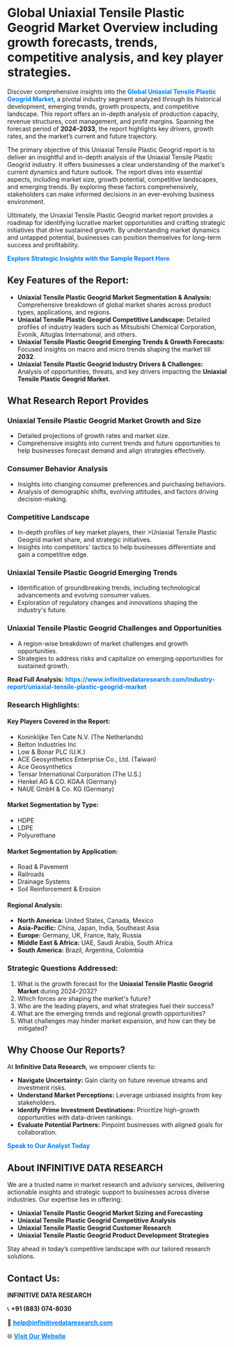 <h1>Global Uniaxial Tensile Plastic Geogrid Market Overview including growth forecasts, trends, competitive analysis, and key player strategies.</h1>
<p>
Discover comprehensive insights into the 
<a href="https://www.infinitivedataresearch.com/industry-report/uniaxial-tensile-plastic-geogrid-market" rel="dofollow" style="color: #007BFF; text-decoration: none;"><strong>Global Uniaxial Tensile Plastic Geogrid Market</strong></a>, a pivotal industry segment analyzed through its historical development, emerging trends, growth prospects, and competitive landscape. This report offers an in-depth analysis of production capacity, revenue structures, cost management, and profit margins. Spanning the forecast period of <strong>2024–2033</strong>, the report highlights key drivers, growth rates, and the market’s current and future trajectory.
</p>
<p>
The primary objective of this Uniaxial Tensile Plastic Geogrid report is to deliver an insightful and in-depth analysis of the Uniaxial Tensile Plastic Geogrid industry. It offers businesses a clear understanding of the market's current dynamics and future outlook. The report dives into essential aspects, including market size, growth potential, competitive landscapes, and emerging trends. By exploring these factors comprehensively, stakeholders can make informed decisions in an ever-evolving business environment.
</p>
<p>
Ultimately, the Uniaxial Tensile Plastic Geogrid market report provides a roadmap for identifying lucrative market opportunities and crafting strategic initiatives that drive sustained growth. By understanding market dynamics and untapped potential, businesses can position themselves for long-term success and profitability.
</p>
<p>
<a href="https://www.infinitivedataresearch.com/request-sample/reportId=105570" style="color: #007BFF; text-decoration: none;"><strong>Explore Strategic Insights with the Sample Report Here</strong></a>
</p>

<h2>Key Features of the Report:</h2>
<ul>
<li><strong>Uniaxial Tensile Plastic Geogrid Market Segmentation & Analysis:</strong> Comprehensive breakdown of global market shares across product types, applications, and regions.</li>
<li><strong>Uniaxial Tensile Plastic Geogrid Competitive Landscape:</strong> Detailed profiles of industry leaders such as Mitsubishi Chemical Corporation, Evonik, Altuglas International, and others.</li>
<li><strong>Uniaxial Tensile Plastic Geogrid Emerging Trends & Growth Forecasts:</strong> Focused insights on macro and micro trends shaping the market till <strong>2032</strong>.</li>
<li><strong>Uniaxial Tensile Plastic Geogrid Industry Drivers & Challenges:</strong> Analysis of opportunities, threats, and key drivers impacting the <strong>Uniaxial Tensile Plastic Geogrid Market</strong>.</li>
</ul>

<h2>What Research Report Provides</h2>
<h3>Uniaxial Tensile Plastic Geogrid Market Growth and Size</h3>
<ul>
<li>Detailed projections of growth rates and market size.</li>
<li>Comprehensive insights into current trends and future opportunities to help businesses forecast demand and align strategies effectively.</li>
</ul>

<h3>Consumer Behavior Analysis</h3>
<ul>
<li>Insights into changing consumer preferences and purchasing behaviors.</li>
<li>Analysis of demographic shifts, evolving attitudes, and factors driving decision-making.</li>
</ul>

<h3>Competitive Landscape</h3>
<ul>
<li>In-depth profiles of key market players, their >Uniaxial Tensile Plastic Geogrid market share, and strategic initiatives.</li>
<li>Insights into competitors' tactics to help businesses differentiate and gain a competitive edge.</li>
</ul>

<h3>Uniaxial Tensile Plastic Geogrid Emerging Trends</h3>
<ul>
<li>Identification of groundbreaking trends, including technological advancements and evolving consumer values.</li>
<li>Exploration of regulatory changes and innovations shaping the industry's future.</li>
</ul>

<h3>Uniaxial Tensile Plastic Geogrid Challenges and Opportunities</h3>
<ul>
<li>A region-wise breakdown of market challenges and growth opportunities.</li>
<li>Strategies to address risks and capitalize on emerging opportunities for sustained growth.</li>
</ul>
<p><strong>Read Full Analysis:</strong> <a href="https://www.infinitivedataresearch.com/industry-report/uniaxial-tensile-plastic-geogrid-market" rel="dofollow" style="color: #007BFF; text-decoration: none;"><strong>https://www.infinitivedataresearch.com/industry-report/uniaxial-tensile-plastic-geogrid-market</strong></a></p>
<h3>Research Highlights:</h3>
<h4>Key Players Covered in the Report:</h4>
<ul><li>Koninklijke Ten Cate N.V. (The Netherlands)</li><li>Belton Industries Inc</li><li>Low &amp; Bonar PLC (U.K.)</li><li>ACE Geosynthetics Enterprise Co., Ltd. (Taiwan)</li><li>Ace Geosynthetics</li><li>Tensar International Corporation (The U.S.)</li><li>Henkel AG &amp; CO. KGAA (Germany)</li><li>NAUE GmbH &amp; Co. KG (Germany)</li></ul>
<h4>Market Segmentation by Type:</h4>
<ul><li>HDPE</li><li>LDPE</li><li>Polyurethane</li></ul>
<h4>Market Segmentation by Application:</h4>
<ul><li>Road &amp; Pavement</li><li>Railroads</li><li>Drainage Systems</li><li>Soil Reinforcement &amp; Erosion</li></ul>

<h4>Regional Analysis:</h4>
<ul>
<li><strong>North America:</strong> United States, Canada, Mexico</li>
<li><strong>Asia-Pacific:</strong> China, Japan, India, Southeast Asia</li>
<li><strong>Europe:</strong> Germany, UK, France, Italy, Russia</li>
<li><strong>Middle East & Africa:</strong> UAE, Saudi Arabia, South Africa</li>
<li><strong>South America:</strong> Brazil, Argentina, Colombia</li>
</ul>

<h3>Strategic Questions Addressed:</h3>
<ol>
<li>What is the growth forecast for the <strong>Uniaxial Tensile Plastic Geogrid Market</strong> during 2024–2032?</li>
<li>Which forces are shaping the market's future?</li>
<li>Who are the leading players, and what strategies fuel their success?</li>
<li>What are the emerging trends and regional growth opportunities?</li>
<li>What challenges may hinder market expansion, and how can they be mitigated?</li>
</ol>

<h2>Why Choose Our Reports?</h2>
<p>At <strong>Infinitive Data Research</strong>, we empower clients to:</p>
<ul>
<li><strong>Navigate Uncertainty:</strong> Gain clarity on future revenue streams and investment risks.</li>
<li><strong>Understand Market Perceptions:</strong> Leverage unbiased insights from key stakeholders.</li>
<li><strong>Identify Prime Investment Destinations:</strong> Prioritize high-growth opportunities with data-driven rankings.</li>
<li><strong>Evaluate Potential Partners:</strong> Pinpoint businesses with aligned goals for collaboration.</li>
</ul>
<p><a href="https://www.infinitivedataresearch.com/industry-report/uniaxial-tensile-plastic-geogrid-market" rel="dofollow" style="color: #007BFF; text-decoration: none;"><strong>Speak to Our Analyst Today</strong></a></p>

<h2>About INFINITIVE DATA RESEARCH</h2>
<p>We are a trusted name in market research and advisory services, delivering actionable insights and strategic support to businesses across diverse industries. Our expertise lies in offering:</p>
<ul>
<li><strong>Uniaxial Tensile Plastic Geogrid Market Sizing and Forecasting</strong></li>
<li><strong>Uniaxial Tensile Plastic Geogrid Competitive Analysis</strong></li>
<li><strong>Uniaxial Tensile Plastic Geogrid Customer Research</strong></li>
<li><strong>Uniaxial Tensile Plastic Geogrid Product Development Strategies</strong></li>
</ul>
<p>Stay ahead in today’s competitive landscape with our tailored research solutions.</p>

<h2>Contact Us:</h2>
<p><strong>INFINITIVE DATA RESEARCH</strong></p>
<p>📞 <strong>+91 (883) 074-8030</strong></p>
<p>📧 <strong><a href="mailto:help@infinitivedataresearch.com" style="color: #007BFF;">help@infinitivedataresearch.com</a></strong></p>
<p>🌐 <strong><a href="https://www.infinitivedataresearch.com" rel="dofollow" style="color: #007BFF;">Visit Our Website</a></strong></p>